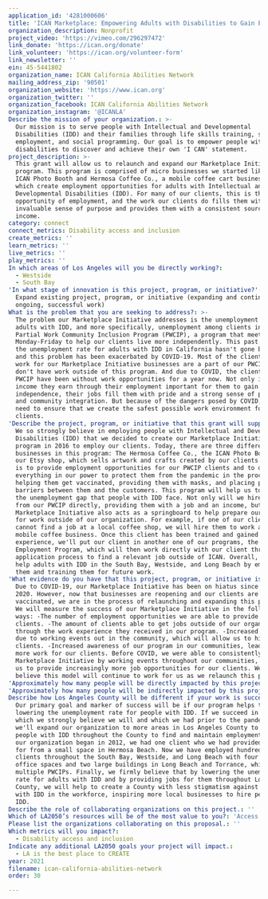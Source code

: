 ```yaml
---
application_id: '4281000606'
title: 'ICAN Marketplace: Empowering Adults with Disabilities to Gain Employment'
organization_description: Nonprofit
project_video: 'https://vimeo.com/296297472'
link_donate: 'https://ican.org/donate'
link_volunteer: 'https://ican.org/volunteer-form'
link_newsletter: ''
ein: 45-5441802
organization_name: ICAN California Abilities Network
mailing_address_zip: '90501'
organization_website: 'https://www.ican.org'
organization_twitter: ''
organization_facebook: ICAN California Abilities Network
organization_instagram: '@ICANLA'
Describe the mission of your organization.: >-
  Our mission is to serve people with Intellectual and Developmental
  Disabilities (IDD) and their families through life skills training, supported
  employment, and social programming. Our goal is to empower people with
  disabilities to discover and achieve their own 'I CAN' statement.
project_description: >-
  This grant will allow us to relaunch and expand our Marketplace Initiative
  program. This program is comprised of micro businesses we started like the
  ICAN Photo Booth and Hermosa Coffee Co., a mobile coffee cart business, all of
  which create employment opportunities for adults with Intellectual and
  Developmental Disabilities (IDD). For many of our clients, this is their only
  opportunity of employment, and the work our clients do fills them with an
  invaluable sense of purpose and provides them with a consistent source of
  income.
category: connect
connect_metrics: Disability access and inclusion
create_metrics: ''
learn_metrics: ''
live_metrics: ''
play_metrics: ''
In which areas of Los Angeles will you be directly working?:
  - Westside
  - South Bay
'In what stage of innovation is this project, program, or initiative?': >-
  Expand existing project, program, or initiative (expanding and continuing
  ongoing, successful work)
What is the problem that you are seeking to address?: >-
  The problem our Marketplace Initiative addresses is the unemployment rate for
  adults with IDD, and more specifically, unemployment among clients in our
  Partial Work Community Inclusion Program (PWCIP), a program that meets
  Monday-Friday to help our clients live more independently. This past decade,
  the unemployment rate for adults with IDD in California hasn't gone below 80%,
  and this problem has been exacerbated by COVID-19. Most of the clients who
  work for our Marketplace Initiative businesses are a part of our PWCIP and
  don't have work outside of this program. And due to COVID, the clients in our
  PWCIP have been without work opportunities for a year now. Not only is the
  income they earn through their employment important for them to gain financial
  independence, their jobs fill them with pride and a strong sense of purpose
  and community integration. But because of the dangers posed by COVID, we also
  need to ensure that we create the safest possible work environment for our
  clients.
'Describe the project, program, or initiative that this grant will support to address the problem identified.': >-
  We so strongly believe in employing people with Intellectual and Developmental
  Disabilities (IDD) that we decided to create our Marketplace Initiative
  program in 2016 to employ our clients. Today, there are three different
  businesses in this program: The Hermosa Coffee Co., the ICAN Photo Booth, and
  our Etsy shop, which sells artwork and crafts created by our clients. Our goal
  is to provide employment opportunities for our PWCIP clients and to do
  everything in our power to protect them from the pandemic in the process by
  helping them get vaccinated, providing them with masks, and placing plastic
  barriers between them and the customers. This program will help us to shrink
  the unemployment gap that people with IDD face. Not only will we hire clients
  from our PWCIP directly, providing them with a job and an income, but our
  Marketplace Initiative also acts as a springboard to help prepare our clients
  for work outside of our organization. For example, if one of our clients
  cannot find a job at a local coffee shop, we will hire them to work at our own
  mobile coffee business. Once this client has been trained and gained work
  experience, we'll put our client in another one of our programs, the Supported
  Employment Program, which will then work directly with our client through the
  application process to find a relevant job outside of ICAN. Overall, we will
  help adults with IDD in the South Bay, Westside, and Long Beach by employing
  them and training them for future work.
'What evidence do you have that this project, program, or initiative is or will be successful, and how will you define and measure success?': >-
  Due to COVID-19, our Marketplace Initiative has been on hiatus since April
  2020. However, now that businesses are reopening and our clients are getting
  vaccinated, we are in the process of relaunching and expanding this program.
  We will measure the success of our Marketplace Initiative in the following
  ways: -The number of employment opportunities we are able to provide our
  clients. -The amount of clients able to get jobs outside of our organization
  through the work experience they received in our program. -Increased donations
  due to working events out in the community, which will allow us to hire more
  clients. -Increased awareness of our program in our communities, leading to
  more work for our clients. Before COVID, we were able to consistently grow our
  Marketplace Initiative by working events throughout our communities, allowing
  us to provide increasingly more job opportunities for our clients. We firmly
  believe this model will continue to work for us as we relaunch this program.
'Approximately how many people will be directly impacted by this project, program, or initiative?': '150'
'Approximately how many people will be indirectly impacted by this project, program, or initiative?': '1000'
Describe how Los Angeles County will be different if your work is successful.: >-
  Our primary goal and marker of success will be if our program helps toward
  lowering the unemployment rate for people with IDD. If we succeed in this,
  which we strongly believe we will and which we had prior to the pandemic,
  we'll expand our organization to more areas in Los Angeles County to help
  people with IDD throughout the County to find and maintain employment. When
  our organization began in 2012, we had one client who we had provided a job
  for from a small space in Hermosa Beach. Now we have employed hundreds of
  clients throughout the South Bay, Westside, and Long Beach with four different
  office spaces and two large buildings in Long Beach and Torrance, which host
  multiple PWCIPs. Finally, we firmly believe that by lowering the unemployment
  rate for adults with IDD and by providing jobs for them throughout Los Angeles
  County, we will help to create a County with less stigmatism against people
  with IDD in the workforce, inspiring more local businesses to hire people with
  IDD.
Describe the role of collaborating organizations on this project.: ''
Which of LA2050’s resources will be of the most value to you?: 'Access to the LA2050 community,Capacity-building and training'
Please list the organizations collaborating on this proposal.: ''
Which metrics will you impact?:
  - Disability access and inclusion
Indicate any additional LA2050 goals your project will impact.:
  - LA is the best place to CREATE
year: 2021
filename: ican-california-abilities-network
order: 30

---
```

